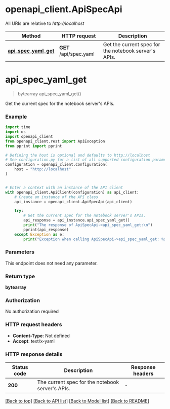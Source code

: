 # openapi_client.ApiSpecApi

All URIs are relative to *http://localhost*

Method | HTTP request | Description
------------- | ------------- | -------------
[**api_spec_yaml_get**](ApiSpecApi.md#api_spec_yaml_get) | **GET** /api/spec.yaml | Get the current spec for the notebook server&#39;s APIs.


# **api_spec_yaml_get**
> bytearray api_spec_yaml_get()

Get the current spec for the notebook server's APIs.

### Example


```python
import time
import os
import openapi_client
from openapi_client.rest import ApiException
from pprint import pprint

# Defining the host is optional and defaults to http://localhost
# See configuration.py for a list of all supported configuration parameters.
configuration = openapi_client.Configuration(
    host = "http://localhost"
)


# Enter a context with an instance of the API client
with openapi_client.ApiClient(configuration) as api_client:
    # Create an instance of the API class
    api_instance = openapi_client.ApiSpecApi(api_client)

    try:
        # Get the current spec for the notebook server's APIs.
        api_response = api_instance.api_spec_yaml_get()
        print("The response of ApiSpecApi->api_spec_yaml_get:\n")
        pprint(api_response)
    except Exception as e:
        print("Exception when calling ApiSpecApi->api_spec_yaml_get: %s\n" % e)
```



### Parameters

This endpoint does not need any parameter.

### Return type

**bytearray**

### Authorization

No authorization required

### HTTP request headers

 - **Content-Type**: Not defined
 - **Accept**: text/x-yaml

### HTTP response details

| Status code | Description | Response headers |
|-------------|-------------|------------------|
**200** | The current spec for the notebook server&#39;s APIs. |  -  |

[[Back to top]](#) [[Back to API list]](../README.md#documentation-for-api-endpoints) [[Back to Model list]](../README.md#documentation-for-models) [[Back to README]](../README.md)

